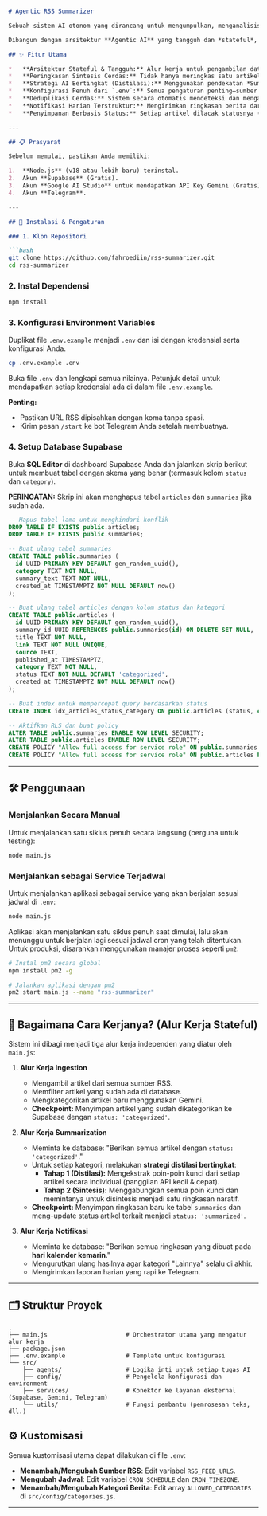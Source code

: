 ```markdown

# Agentic RSS Summarizer

Sebuah sistem AI otonom yang dirancang untuk mengumpulkan, menganalisis, dan meringkas berita dari berbagai sumber RSS. Proyek ini mengubah lautan informasi harian menjadi ringkasan tematik yang cerdas dan mengirimkannya sebagai laporan harian melalui Telegram.

Dibangun dengan arsitektur **Agentic AI** yang tangguh dan *stateful*, sistem ini memecah tugas-tugas kompleks menjadi alur kerja independen yang berkomunikasi melalui database, memastikan keandalan dan efisiensi.

## ✨ Fitur Utama

*   **Arsitektur Stateful & Tangguh:** Alur kerja untuk pengambilan data (*ingestion*), peringkasan (*summarization*), dan notifikasi berjalan secara independen. Kegagalan pada satu tahap tidak akan menghentikan yang lain, dan sistem akan otomatis mencoba kembali tugas yang tertunda pada siklus berikutnya.
*   **Peringkasan Sintesis Cerdas:** Tidak hanya meringkas satu artikel, AI ini membaca **beberapa artikel** per kategori dan **mensintesis** tema-tema utama menjadi satu narasi yang koheren.
*   **Strategi AI Bertingkat (Distilasi):** Menggunakan pendekatan *Summarize-then-Synthesize* yang canggih untuk menghindari batas token dan *rate limiting* API, membuatnya sangat efisien dan hemat biaya.
*   **Konfigurasi Penuh dari `.env`:** Semua pengaturan penting—sumber RSS, jadwal cron, zona waktu, dan kategori berita—dapat diubah langsung dari file `.env` tanpa menyentuh kode.
*   **Deduplikasi Cerdas:** Sistem secara otomatis mendeteksi dan mengabaikan berita yang sudah pernah diproses, memastikan tidak ada pekerjaan ganda.
*   **Notifikasi Harian Terstruktur:** Mengirimkan ringkasan berita dari **hari kalender kemarin** setiap pagi melalui Telegram, dengan kategori "Lainnya" selalu di akhir untuk keterbacaan maksimal.
*   **Penyimpanan Berbasis Status:** Setiap artikel dilacak statusnya (`categorized`, `summarized`) di database Supabase, memungkinkan alur kerja yang andal.

---

## 📋 Prasyarat

Sebelum memulai, pastikan Anda memiliki:

1.  **Node.js** (v18 atau lebih baru) terinstal.
2.  Akun **Supabase** (Gratis).
3.  Akun **Google AI Studio** untuk mendapatkan API Key Gemini (Gratis).
4.  Akun **Telegram**.

---

## 🚀 Instalasi & Pengaturan

### 1. Klon Repositori

```bash
git clone https://github.com/fahroediin/rss-summarizer.git
cd rss-summarizer
```

### 2. Instal Dependensi

```bash
npm install
```

### 3. Konfigurasi Environment Variables

Duplikat file `.env.example` menjadi `.env` dan isi dengan kredensial serta konfigurasi Anda.

```bash
cp .env.example .env
```

Buka file `.env` dan lengkapi semua nilainya. Petunjuk detail untuk mendapatkan setiap kredensial ada di dalam file `.env.example`.

**Penting:**
*   Pastikan URL RSS dipisahkan dengan koma tanpa spasi.
*   Kirim pesan `/start` ke bot Telegram Anda setelah membuatnya.

### 4. Setup Database Supabase

Buka **SQL Editor** di dashboard Supabase Anda dan jalankan skrip berikut untuk membuat tabel dengan skema yang benar (termasuk kolom `status` dan `category`).

**PERINGATAN:** Skrip ini akan menghapus tabel `articles` dan `summaries` jika sudah ada.

```sql
-- Hapus tabel lama untuk menghindari konflik
DROP TABLE IF EXISTS public.articles;
DROP TABLE IF EXISTS public.summaries;

-- Buat ulang tabel summaries
CREATE TABLE public.summaries (
  id UUID PRIMARY KEY DEFAULT gen_random_uuid(),
  category TEXT NOT NULL,
  summary_text TEXT NOT NULL,
  created_at TIMESTAMPTZ NOT NULL DEFAULT now()
);

-- Buat ulang tabel articles dengan kolom status dan kategori
CREATE TABLE public.articles (
  id UUID PRIMARY KEY DEFAULT gen_random_uuid(),
  summary_id UUID REFERENCES public.summaries(id) ON DELETE SET NULL,
  title TEXT NOT NULL,
  link TEXT NOT NULL UNIQUE,
  source TEXT,
  published_at TIMESTAMPTZ,
  category TEXT NOT NULL,
  status TEXT NOT NULL DEFAULT 'categorized',
  created_at TIMESTAMPTZ NOT NULL DEFAULT now()
);

-- Buat index untuk mempercepat query berdasarkan status
CREATE INDEX idx_articles_status_category ON public.articles (status, category);

-- Aktifkan RLS dan buat policy
ALTER TABLE public.summaries ENABLE ROW LEVEL SECURITY;
ALTER TABLE public.articles ENABLE ROW LEVEL SECURITY;
CREATE POLICY "Allow full access for service role" ON public.summaries FOR ALL TO service_role USING (true);
CREATE POLICY "Allow full access for service role" ON public.articles FOR ALL TO service_role USING (true);
```

---

## 🛠️ Penggunaan

### Menjalankan Secara Manual

Untuk menjalankan satu siklus penuh secara langsung (berguna untuk testing):

```bash
node main.js
```

### Menjalankan sebagai Service Terjadwal

Untuk menjalankan aplikasi sebagai service yang akan berjalan sesuai jadwal di `.env`:

```bash
node main.js
```
Aplikasi akan menjalankan satu siklus penuh saat dimulai, lalu akan menunggu untuk berjalan lagi sesuai jadwal cron yang telah ditentukan. Untuk produksi, disarankan menggunakan manajer proses seperti `pm2`:

```bash
# Instal pm2 secara global
npm install pm2 -g

# Jalankan aplikasi dengan pm2
pm2 start main.js --name "rss-summarizer"
```

---

## 🧠 Bagaimana Cara Kerjanya? (Alur Kerja Stateful)

Sistem ini dibagi menjadi tiga alur kerja independen yang diatur oleh `main.js`:

1.  **Alur Kerja Ingestion**
    *   Mengambil artikel dari semua sumber RSS.
    *   Memfilter artikel yang sudah ada di database.
    *   Mengkategorikan artikel baru menggunakan Gemini.
    *   **Checkpoint:** Menyimpan artikel yang sudah dikategorikan ke Supabase dengan `status: 'categorized'`.

2.  **Alur Kerja Summarization**
    *   Meminta ke database: "Berikan semua artikel dengan `status: 'categorized'`."
    *   Untuk setiap kategori, melakukan **strategi distilasi bertingkat**:
        *   **Tahap 1 (Distilasi):** Mengekstrak poin-poin kunci dari setiap artikel secara individual (panggilan API kecil & cepat).
        *   **Tahap 2 (Sintesis):** Menggabungkan semua poin kunci dan memintanya untuk disintesis menjadi satu ringkasan naratif.
    *   **Checkpoint:** Menyimpan ringkasan baru ke tabel `summaries` dan meng-update status artikel terkait menjadi `status: 'summarized'`.

3.  **Alur Kerja Notifikasi**
    *   Meminta ke database: "Berikan semua ringkasan yang dibuat pada **hari kalender kemarin**."
    *   Mengurutkan ulang hasilnya agar kategori "Lainnya" selalu di akhir.
    *   Mengirimkan laporan harian yang rapi ke Telegram.

---

## 🗂️ Struktur Proyek

```
.
├── main.js                      # Orchestrator utama yang mengatur alur kerja
├── package.json
├── .env.example                 # Template untuk konfigurasi
└── src/
    ├── agents/                  # Logika inti untuk setiap tugas AI
    ├── config/                  # Pengelola konfigurasi dan environment
    ├── services/                # Konektor ke layanan eksternal (Supabase, Gemini, Telegram)
    └── utils/                   # Fungsi pembantu (pemrosesan teks, dll.)
```

## ⚙️ Kustomisasi

Semua kustomisasi utama dapat dilakukan di file `.env`:

*   **Menambah/Mengubah Sumber RSS**: Edit variabel `RSS_FEED_URLS`.
*   **Mengubah Jadwal**: Edit variabel `CRON_SCHEDULE` dan `CRON_TIMEZONE`.
*   **Menambah/Mengubah Kategori Berita**: Edit array `ALLOWED_CATEGORIES` di `src/config/categories.js`.

---

```